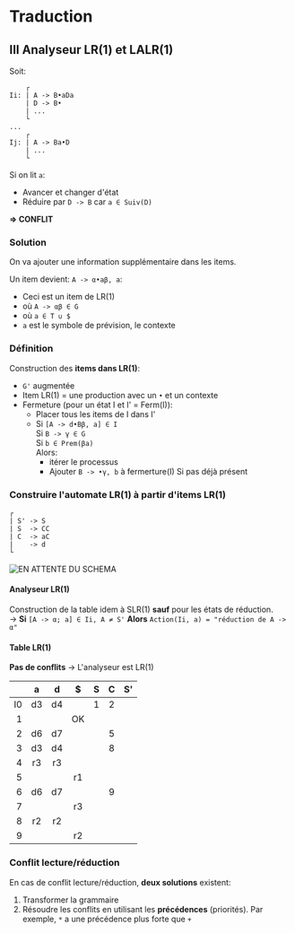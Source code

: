 # Traduction

## III Analyseur LR(1) et LALR(1)

Soit:

```text
    ┌
Ii: | A -> B•aDa
    | D -> B•
    | ...
    └
...
    ┌
Ij: | A -> Ba•D
    | ...
    └
```

Si on lit `a`:

- Avancer et changer d'état
- Réduire par `D -> B` car `a ∈ Suiv(D)`

**=> CONFLIT**

### Solution

On va ajouter une information supplémentaire dans les items.

Un item devient: `A -> α•aβ, a`:

- Ceci est un item de LR(1)
- où `A -> αβ ∈ G`
- où `a ∈ T ∪ $`
- `a` est le symbole de prévision, le contexte

### Définition

Construction des **items dans LR(1)**:

- `G'` augmentée
- Item LR(1) = une production avec un `•` et un contexte
- Fermeture (pour un état I et I' = Ferm(I)):
    - Placer tous les items de I dans I'
    - Si `[A -> d•Bβ, a] ∈ I`  
      Si `B -> γ ∈ G`  
      Si `b ∈ Prem(βa)`  
      Alors:
      - itérer le processus
      - Ajouter `B -> •γ, b` à fermerture(I) Si pas déjà présent

### Construire l'automate LR(1) à partir d'items LR(1)

```text
┌
| S' -> S
| S  -> CC
| C  -> aC
|    -> d
└
```

![EN ATTENTE DU SCHEMA](analyseur_chapitre_5.)

#### Analyseur LR(1)

Construction de la table idem à SLR(1) **sauf** pour les états
de réduction.  
-> **Si** `[A -> α; a] ∈ Ii, A ≠ S'`
   **Alors** `Action(Ii, a) = "réduction de A -> α"`

#### Table LR(1)

**Pas de conflits** -> L'analyseur est LR(1)

|| a | d | $ | S | C | S' |
|-:|:-:|:-:|:-:|:-:|:-:|:-:|
| I0 | d3| d4|| 1| 2||
| 1 ||| OK ||||
| 2 | d6 | d7 ||| 5 ||
| 3 | d3 | d4 ||| 8 ||
| 4 | r3 | r3 |||||
| 5 ||| r1 ||||
| 6 | d6 | d7 ||| 9 ||
| 7 ||| r3 ||||
| 8 | r2 | r2 |||||
| 9 ||| r2 ||||

### Conflit lecture/réduction

En cas de conflit lecture/réduction, **deux solutions** existent:

1. Transformer la grammaire
2. Résoudre les conflits en utilisant les **précédences** (priorités). Par exemple, `*` a une précédence plus forte que `+`

